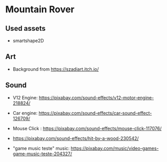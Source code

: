 # Mountain Rover

## Used assets

- smartshape2D

## Art

- Background from https://szadiart.itch.io/


## Sound

- V12 Engine: https://pixabay.com/sound-effects/v12-motor-engine-218824/
- Car engine: https://pixabay.com/sound-effects/car-sound-effect-126709/

- Mouse Click : https://pixabay.com/sound-effects/mouse-click-117076/
- https://pixabay.com/sound-effects/hit-by-a-wood-230542/
- "game music teste" music: https://pixabay.com/music/video-games-game-music-teste-204327/
